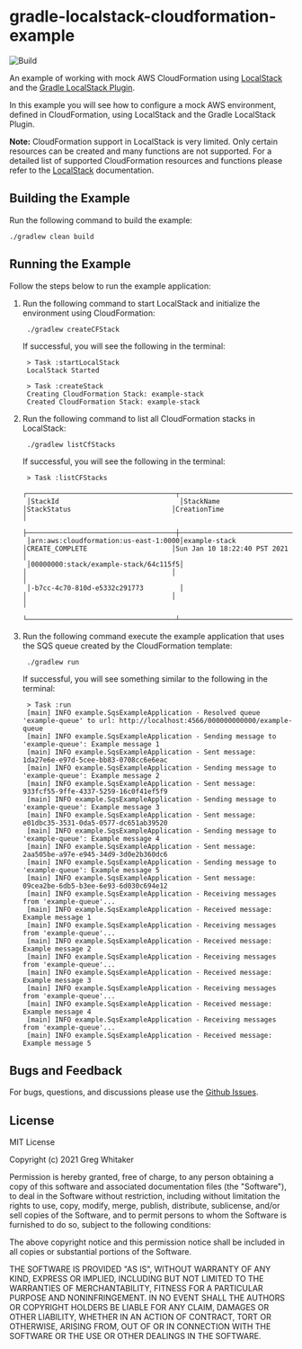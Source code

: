 # gradle-localstack-cloudformation-example
![Build](https://github.com/gregwhitaker/gradle-localstack-cloudformation-example/workflows/Build/badge.svg)

An example of working with mock AWS CloudFormation using [LocalStack](https://github.com/localstack/localstack) and the [Gradle LocalStack Plugin](https://github.com/Nike-Inc/gradle-localstack).

In this example you will see how to configure a mock AWS environment, defined in CloudFormation, using LocalStack and
the Gradle LocalStack Plugin.

**Note:** CloudFormation support in LocalStack is very limited. Only certain resources can be created and many functions are not supported. For a detailed list of supported CloudFormation resources and functions please refer to the [LocalStack](https://github.com/localstack/localstack) documentation.

## Building the Example
Run the following command to build the example:

    ./gradlew clean build
    
## Running the Example
Follow the steps below to run the example application:

1. Run the following command to start LocalStack and initialize the environment using CloudFormation:

        ./gradlew createCFStack
        
    If successful, you will see the following in the terminal:
    
        > Task :startLocalStack
        LocalStack Started
        
        > Task :createStack
        Creating CloudFormation Stack: example-stack
        Created CloudFormation Stack: example-stack

2. Run the following command to list all CloudFormation stacks in LocalStack:

        ./gradlew listCfStacks
        
    If successful, you will see the following in the terminal:
    
        > Task :listCFStacks
        ┌─────────────────────────────────────┬────────────────────────────────────┬────────────────────────────────────┬────────────────────────────────────┐
        │StackId                              │StackName                           │StackStatus                         │CreationTime                        │
        ├─────────────────────────────────────┼────────────────────────────────────┼────────────────────────────────────┼────────────────────────────────────┤
        │arn:aws:cloudformation:us-east-1:0000│example-stack                       │CREATE_COMPLETE                     │Sun Jan 10 18:22:40 PST 2021        │
        │00000000:stack/example-stack/64c115f5│                                    │                                    │                                    │
        │-b7cc-4c70-810d-e5332c291773         │                                    │                                    │                                    │
        └─────────────────────────────────────┴────────────────────────────────────┴────────────────────────────────────┴────────────────────────────────────┘

3. Run the following command execute the example application that uses the SQS queue created by the CloudFormation template:

        ./gradlew run
        
    If successful, you will see something similar to the following in the terminal:

        > Task :run
        [main] INFO example.SqsExampleApplication - Resolved queue 'example-queue' to url: http://localhost:4566/000000000000/example-queue
        [main] INFO example.SqsExampleApplication - Sending message to 'example-queue': Example message 1
        [main] INFO example.SqsExampleApplication - Sent message: 1da27e6e-e97d-5cee-bb83-0708cc6e6eac
        [main] INFO example.SqsExampleApplication - Sending message to 'example-queue': Example message 2
        [main] INFO example.SqsExampleApplication - Sent message: 933fcf55-9ffe-4337-5259-16c0f41ef5f9
        [main] INFO example.SqsExampleApplication - Sending message to 'example-queue': Example message 3
        [main] INFO example.SqsExampleApplication - Sent message: e01dbc35-3531-0da5-0577-dc651ab39520
        [main] INFO example.SqsExampleApplication - Sending message to 'example-queue': Example message 4
        [main] INFO example.SqsExampleApplication - Sent message: 2aa505be-a97e-e945-34d9-3d0e2b360dc6
        [main] INFO example.SqsExampleApplication - Sending message to 'example-queue': Example message 5
        [main] INFO example.SqsExampleApplication - Sent message: 09cea2be-6db5-b3ee-6e93-6d030c694e12
        [main] INFO example.SqsExampleApplication - Receiving messages from 'example-queue'...
        [main] INFO example.SqsExampleApplication - Received message: Example message 1
        [main] INFO example.SqsExampleApplication - Receiving messages from 'example-queue'...
        [main] INFO example.SqsExampleApplication - Received message: Example message 2
        [main] INFO example.SqsExampleApplication - Receiving messages from 'example-queue'...
        [main] INFO example.SqsExampleApplication - Received message: Example message 3
        [main] INFO example.SqsExampleApplication - Receiving messages from 'example-queue'...
        [main] INFO example.SqsExampleApplication - Received message: Example message 4
        [main] INFO example.SqsExampleApplication - Receiving messages from 'example-queue'...
        [main] INFO example.SqsExampleApplication - Received message: Example message 5
    
## Bugs and Feedback
For bugs, questions, and discussions please use the [Github Issues](https://github.com/gregwhitaker/gradle-localstack-cloudformation-example/issues).
         
## License
MIT License

Copyright (c) 2021 Greg Whitaker

Permission is hereby granted, free of charge, to any person obtaining a copy
of this software and associated documentation files (the "Software"), to deal
in the Software without restriction, including without limitation the rights
to use, copy, modify, merge, publish, distribute, sublicense, and/or sell
copies of the Software, and to permit persons to whom the Software is
furnished to do so, subject to the following conditions:

The above copyright notice and this permission notice shall be included in all
copies or substantial portions of the Software.

THE SOFTWARE IS PROVIDED "AS IS", WITHOUT WARRANTY OF ANY KIND, EXPRESS OR
IMPLIED, INCLUDING BUT NOT LIMITED TO THE WARRANTIES OF MERCHANTABILITY,
FITNESS FOR A PARTICULAR PURPOSE AND NONINFRINGEMENT. IN NO EVENT SHALL THE
AUTHORS OR COPYRIGHT HOLDERS BE LIABLE FOR ANY CLAIM, DAMAGES OR OTHER
LIABILITY, WHETHER IN AN ACTION OF CONTRACT, TORT OR OTHERWISE, ARISING FROM,
OUT OF OR IN CONNECTION WITH THE SOFTWARE OR THE USE OR OTHER DEALINGS IN THE
SOFTWARE.
